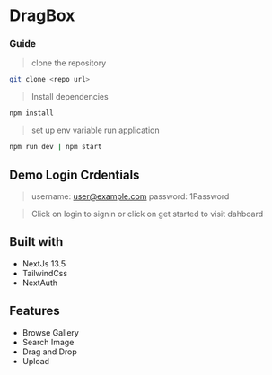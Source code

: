 # DragBox

### Guide

> clone the repository
```bash
git clone <repo url>
```
> Install dependencies
```bash
npm install
```

> set up env variable
> run application
```bash
npm run dev | npm start
```
## Demo Login Crdentials

> username: user@example.com
> password: 1Password

> Click on login to signin or click on get started to visit dahboard

## Built with
+ NextJs 13.5
+ TailwindCss
+ NextAuth

## Features
+ Browse Gallery
+ Search Image
+ Drag and Drop
+ Upload